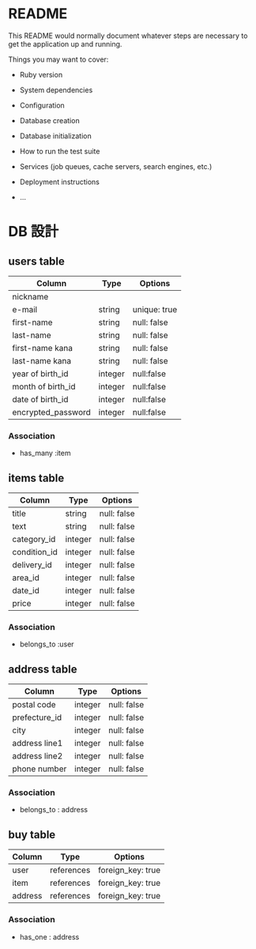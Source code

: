 # README

This README would normally document whatever steps are necessary to get the
application up and running.

Things you may want to cover:

* Ruby version

* System dependencies

* Configuration

* Database creation

* Database initialization

* How to run the test suite

* Services (job queues, cache servers, search engines, etc.)

* Deployment instructions

* ...



# DB 設計

## users table

| Column             | Type                | Options                 |
|--------------------|---------------------|-------------------------|
| nickname           |                     |                         |
| e-mail             | string              | unique: true            |
| first-name         | string              | null: false             |
| last-name          | string              | null: false             |
| first-name kana    | string              | null: false             |
| last-name kana     | string              | null: false             |
| year of birth_id   | integer             | null:false              |
| month of birth_id  | integer             | null:false              |
| date of birth_id   | integer             | null:false              |
| encrypted_password | integer             | null:false              |

### Association

* has_many :item



## items table

| Column                              | Type       | Options           |
|-------------------------------------|------------|-------------------|
| title                               | string     | null: false       |
| text                                | string     | null: false       |
| category_id                         | integer    | null: false       |
| condition_id                        | integer    | null: false       |
| delivery_id                         | integer    | null: false       |
| area_id                             | integer    | null: false       |
| date_id                             | integer    | null: false       |
| price                               | integer    | null: false       |

### Association

* belongs_to :user


## address table

| Column        | Type       | Options           |
|---------------|------------|-------------------|
| postal code   | integer    | null: false       |
| prefecture_id | integer    | null: false       |
| city          | integer    | null: false       |
| address line1 | integer    | null: false       |
| address line2 | integer    | null: false       |
| phone number  | integer    | null: false       |

### Association
- belongs_to : address


## buy table

|Column         | Type       | Options             |
|---------------|------------|---------------------|
| user          | references | foreign_key: true   |
| item          | references | foreign_key: true   |
| address       | references | foreign_key: true   |

### Association

- has_one : address






